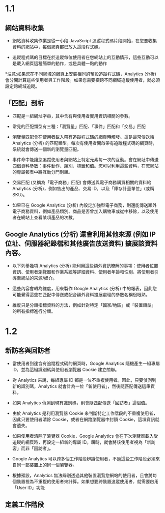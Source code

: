 # 1.1

## 網站資料收集

* 網站資料收集作業是從一小段 JavaScript 追蹤程式碼片段開始，在您要收集資料的網站中，每個網頁都已放入這段程式碼。

* 追蹤程式碼的目標在於追蹤每位使用者在您網站上的互動情形，這些互動可以是載入網頁這種簡單的動作，或是具體一點的動作

*注意:如果您在不同網域的網頁上安裝相同的預設追蹤程式碼，Analytics (分析) 會分開計算這些使用者與工作階段。如果您需要橫跨不同網域追蹤使用者，就必須設定跨網域追蹤。

## 「匹配」剖析

* 匹配是一組網址字串，其中含有與使用者實用資訊相關的參數。

* 常見的匹配類型有三種：「瀏覽量」匹配、「事件」匹配和「交易」匹配

* 瀏覽量匹配會在使用者載入帶有追蹤程式碼的網頁時觸發。這是最常傳送給 Analytics (分析) 的匹配類型。每次有使用者開啟帶有追蹤程式碼的網頁時，系統就會傳送一個新的瀏覽量匹配。

* 事件命中能讓您追蹤使用者與網站上特定元素每一次的互動。會在網址中傳送四個資料參數：事件動作、類別、標籤和值。您可以利用這些資料，在您網站的專屬報表中將互動分門別類。

* 交易匹配 (又稱為「電子商務」匹配) 會傳送與電子商務購買相關的資料給 Analytics (分析)，例如售出的產品、交易 ID，以及「庫存計量單位」(或稱 SKU)。

* 如果已在 Google Analytics (分析) 內設定加強型電子商務，則還能傳送額外電子商務資料，例如產品類別、商品是否曾加入購物車或從中移除，以及使用者在網站上查看某項產品的次數。

## Google Analytics (分析) 還會利用其他來源 (例如 IP 位址、伺服器紀錄檔和其他廣告放送資料) 擴展該資料內容。

* 以下列舉幾項 Analytics (分析) 能利用這些額外資訊瞭解的事項：使用者位置資訊、使用者瀏覽器和作業系統等詳細資料、使用者年齡和性別、將使用者引導至網站的來源/媒介。

* 這些內容會轉為維度，用來製作 Google Analytics (分析) 中的報表，因此您可能覺得這些在匹配中傳送或配合額外資料擴展處理的參數名稱很眼熟。

* 維度只是分類指標資料的方法，例如針對特定「國家/地區」或「裝置類型」的所有指標進行分類。

# 1.2

## 新訪客與回訪者

* 當使用者到達含有追蹤程式碼的網頁時，Google Analytics 隨機產生一組專屬 ID，並為這組識別碼與使用者瀏覽器 Cookie 建立關聯。

* 對 Analytics 來說，每組專屬 ID 都是一位不重複使用者。因此，只要偵測到新的識別碼，Analytics  就會計為一位「新使用者」，然後隨匹配傳送這筆資料。

* 如果 Analytics 偵測到現有識別碼，則會隨匹配傳送「回訪者」這個值。

* 由於 Analytics 是利用瀏覽器 Cookie 來判斷特定工作階段的不重複使用者，因此只要使用者清除 Cookie，或者在網路瀏覽器中封鎖 Cookie，這項資訊就會遺失。

* 如果使用者清除了瀏覽器 Cookie，Google Analytics 會在下次瀏覽器載入受追蹤的網頁時，再設定一組新的專屬 ID。屆時，就會將該使用者視為「新訪客」而非「回訪者」。

* Google Analytics 可以跨多個工作階段辨識使用者，不過這些工作階段必須來自同一部裝置上的同一個瀏覽器。

* 根據預設，Analytics 無法辨別透過其他裝置瀏覽您網站的使用者，且會將每個裝置視為不重複的使用者來計算。如果想要跨裝置追蹤使用者，就需要啟用「User ID」功能

## 定義工作階段


